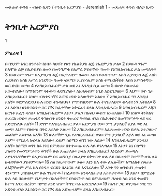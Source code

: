 ﻿
መጽሐፍ ቅዱስ - ብሉይ ኪዳን / ትንቢተ ኤርምያስ - Jeremiah 1 - መጽሐፍ ቅዱስ ብሉይ ኪዳን
# ትንቢተ ኤርምያስ
1
### ምዕራፍ 1
 በብንያም አገር በዓናቶት ከነበሩ ካህናት የሆነ የኬልቅያስ ልጅ የኤርምያስ ቃል።
2  በይሁዳ ንጉሥ በአሞጽ ልጅ በኢዮስያስ ዘመን በመንግሥቱ በአሥራ ሦስተኛው ዓመት የእግዚአብሔር ቃል መጣለት።
3  በይሁዳም ንጉሥ በኢዮስያስ ልጅ በኢዮአቄም ዘመን፥ እስከ ይሁዳ ንጉሥ እስከ ኢዮስያስ ልጅ እስከ ሴዴቅያስ እስከ አሥራ አንደኛው ዓመት ፍጻሜ፥ ኢየሩሳሌም እስከ ተማረከችበት እስከ አምስተኛው ወር ድረስ መጣ።
4  የእግዚአብሔርም ቃል ወደ እኔ እንዲህ ሲል መጣ።
5  በሆድ ሳልሠራህ አውቄሃለሁ፥ ከማኅፀንም ሳትወጣ ቀድሼሃለሁ፥ ለአሕዛብም ነቢይ አድርጌሃለሁ።
6  እኔም። ወዮ ጌታ እግዚአብሔር፥ እነሆ፥ ብላቴና ነኝና እናገር ዘንድ አላውቅም አልሁ።
7  እግዚአብሔር ግን እንዲህ አለኝ። ወደምሰድድህ ሁሉ ዘንድ ትሄዳለህና፥ የማዝዝህንም ሁሉ ትናገራለህና። ብላቴና ነኝ አትበል።
8  እኔ አድንህ ዘንድ ከአንተ ጋር ነኝና ከፊታቸው አትፍራ፥ ይላል እግዚአብሔር።
9  እግዚአብሔርም እጁን ዘርግቶ አፌን ዳሰሰ፥ እግዚአብሔርም። እነሆ፥ ቃሌን በአፍህ ውስጥ አኑሬአለሁ፤
10  እነሆ። ትነቅልና ታፈርስ ዘንድ፥ ታጠፋና ትገለብጥ ዘንድ፥ ትሠራና ትተክል ዘንድ በአሕዛብና በመንግሥታት ላይ ዛሬ አድርጌሃለሁ አለኝ።
11  ደግሞ የእግዚአብሔር ቃል። ኤርምያስ ሆይ፥ ምን ታያለህ? እያለ ወደ እኔ መጣ። እኔም። የለውዝ በትር አያለሁ አልሁ።
12  እግዚአብሔርም። እፈጽመው ዘንድ በቃሌ እተጋለሁና መልካም አይተሃል አለኝ።
13  ሁለተኛም ጊዜ የእግዚአብሔር ቃል። ምን ታያለህ? እያለ ወደ እኔ መጣ። እኔም። የሚፈላ አፍላል አያለሁ፥ ፊቱም ከሰሜን ወገን ነው አልሁ።
14  እግዚአብሔርም እንዲህ አለኝ። ከሰሜን ወገን ክፉ ነገር በምድሪቱ በተቀመጡ ሁሉ ላይ ይገለጣል።
15  እነሆ፥ እኔ በሰሜን ያሉትን የመንግሥታትን ወገኖች ሁሉ እጠራለሁ፥ ይላል እግዚአብሔር፤ እነርሱም ይመጣሉ እያንዳንዳቸውም በኢየሩሳሌም በር መግቢያ በዙሪያዋ በቅጥርዋ ሁሉ ላይ በይሁዳም ከተሞች ሁሉ ላይ ዙፋናቸውን ያስቀምጣሉ።
16  ስለ ክፋታቸውም ሁሉ፥ እኔን ስለ ተው ለሌሎችም አማልክት ስላጠኑ ለእጃቸውም ሥራ ስለ ሰገዱ፥ ፍርዴን በእነርሱ ላይ እናገራለሁ።
17  አንተ ግን ወገብህን ታጠቅ፥ ተነሥም፥ ያዘዝሁህም ሁሉ ንገራቸው፤ በፊታቸው እንዳላስፈራህ አትፍራቸው።
18  እነሆ፥ በምድሪቱ ሁሉ ላይ በይሁዳም ነገሥታት በአለቆችዋና በካህናትዋ ላይ በምድሪቱም ሕዝብ ላይ እንደ ተመሸገ ከተማ እንደ ብረትም ዓምድ እንደ ናስም ቅጥር ዛሬ አድርጌሃለሁ።
19  ከአንተ ጋር ይዋጋሉ፥ ነገር ግን አድንህ ዘንድ እኔ ከአንተ ጋር ነኝና ድል አይነሡህም፥ ይላል እግዚአብሔር።
